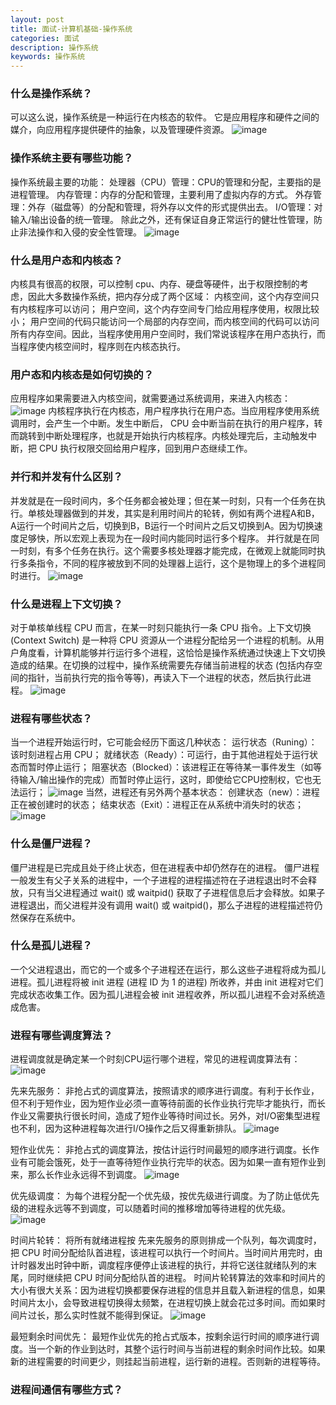 ```yaml
---
layout: post
title: 面试-计算机基础-操作系统
categories: 面试
description: 操作系统
keywords: 操作系统
---
```


### 什么是操作系统？
可以这么说，操作系统是一种运行在内核态的软件。
它是应用程序和硬件之间的媒介，向应用程序提供硬件的抽象，以及管理硬件资源。
![image](https://github.com/user-attachments/assets/a0d7057e-f501-4d7f-8cc7-55cb46439dec)

### 操作系统主要有哪些功能？
操作系统最主要的功能：
处理器（CPU）管理：CPU的管理和分配，主要指的是进程管理。
内存管理：内存的分配和管理，主要利用了虚拟内存的方式。
外存管理：外存（磁盘等）的分配和管理，将外存以文件的形式提供出去。
I/O管理：对输入/输出设备的统一管理。
除此之外，还有保证自身正常运行的健壮性管理，防止非法操作和入侵的安全性管理。
![image](https://github.com/user-attachments/assets/fcfe6b30-27e8-41c1-bd1f-6b96d96fe820)

### 什么是用户态和内核态？
内核具有很⾼的权限，可以控制 cpu、内存、硬盘等硬件，出于权限控制的考虑，因此⼤多数操作系统，把内存分成了两个区域：
内核空间，这个内存空间只有内核程序可以访问；
⽤户空间，这个内存空间专⻔给应⽤程序使⽤，权限比较小；
⽤户空间的代码只能访问⼀个局部的内存空间，⽽内核空间的代码可以访问所有内存空间。因此，当程序使⽤⽤户空间时，我们常说该程序在⽤户态执⾏，⽽当程序使内核空间时，程序则在内核态执⾏。

### 用户态和内核态是如何切换的？
应⽤程序如果需要进⼊内核空间，就需要通过系统调⽤，来进入内核态：
![image](https://github.com/user-attachments/assets/498264a1-f177-40ec-b4b1-3f3212a27dd6)
内核程序执⾏在内核态，⽤户程序执⾏在⽤户态。当应⽤程序使⽤系统调⽤时，会产⽣⼀个中断。发⽣中断后， CPU 会中断当前在执⾏的⽤户程序，转⽽跳转到中断处理程序，也就是开始执⾏内核程序。内核处理完后，主动触发中断，把 CPU 执⾏权限交回给⽤户程序，回到⽤户态继续⼯作。

### 并行和并发有什么区别？
并发就是在一段时间内，多个任务都会被处理；但在某一时刻，只有一个任务在执行。单核处理器做到的并发，其实是利用时间片的轮转，例如有两个进程A和B，A运行一个时间片之后，切换到B，B运行一个时间片之后又切换到A。因为切换速度足够快，所以宏观上表现为在一段时间内能同时运行多个程序。
并行就是在同一时刻，有多个任务在执行。这个需要多核处理器才能完成，在微观上就能同时执行多条指令，不同的程序被放到不同的处理器上运行，这个是物理上的多个进程同时进行。
![image](https://github.com/user-attachments/assets/7914e9c0-fe47-4d0b-bd85-6479c2661660)

### 什么是进程上下文切换？
对于单核单线程 CPU 而言，在某一时刻只能执行一条 CPU 指令。上下文切换 (Context Switch) 是一种将 CPU 资源从一个进程分配给另一个进程的机制。从用户角度看，计算机能够并行运行多个进程，这恰恰是操作系统通过快速上下文切换造成的结果。在切换的过程中，操作系统需要先存储当前进程的状态 (包括内存空间的指针，当前执行完的指令等等)，再读入下一个进程的状态，然后执行此进程。
![image](https://github.com/user-attachments/assets/7bc1a6d0-066e-40ae-975a-b976af7c4742)

### 进程有哪些状态？
当一个进程开始运行时，它可能会经历下面这几种状态：
运⾏状态（Runing）：该时刻进程占⽤ CPU；
就绪状态（Ready）：可运⾏，由于其他进程处于运⾏状态⽽暂时停⽌运⾏；
阻塞状态（Blocked）：该进程正在等待某⼀事件发⽣（如等待输⼊/输出操作的完成）⽽暂时停⽌运⾏，这时，即使给它CPU控制权，它也⽆法运⾏；
![image](https://github.com/user-attachments/assets/8547bccc-0b9c-489c-ab05-361424f68465)
当然，进程还有另外两个基本状态：
创建状态（new）：进程正在被创建时的状态；
结束状态（Exit）：进程正在从系统中消失时的状态；
![image](https://github.com/user-attachments/assets/a17fe925-3b7c-41d1-ac20-09e216a5692e)

### 什么是僵尸进程？
僵尸进程是已完成且处于终止状态，但在进程表中却仍然存在的进程。
僵尸进程一般发生有父子关系的进程中，一个子进程的进程描述符在子进程退出时不会释放，只有当父进程通过 wait() 或 waitpid() 获取了子进程信息后才会释放。如果子进程退出，而父进程并没有调用 wait() 或 waitpid()，那么子进程的进程描述符仍然保存在系统中。

### 什么是孤儿进程？
一个父进程退出，而它的一个或多个子进程还在运行，那么这些子进程将成为孤儿进程。孤儿进程将被 init 进程 (进程 ID 为 1 的进程) 所收养，并由 init 进程对它们完成状态收集工作。因为孤儿进程会被 init 进程收养，所以孤儿进程不会对系统造成危害。

### 进程有哪些调度算法？
进程调度就是确定某一个时刻CPU运行哪个进程，常见的进程调度算法有：
![image](https://github.com/user-attachments/assets/223e4288-9800-407f-8556-7f92f348f685)

先来先服务：
非抢占式的调度算法，按照请求的顺序进行调度。有利于长作业，但不利于短作业，因为短作业必须一直等待前面的长作业执行完毕才能执行，而长作业又需要执行很长时间，造成了短作业等待时间过长。另外，对I/O密集型进程也不利，因为这种进程每次进行I/O操作之后又得重新排队。
![image](https://github.com/user-attachments/assets/6fa99d94-d2e2-45bc-8748-a5a27a02334e)

短作业优先：
非抢占式的调度算法，按估计运行时间最短的顺序进行调度。长作业有可能会饿死，处于一直等待短作业执行完毕的状态。因为如果一直有短作业到来，那么长作业永远得不到调度。
![image](https://github.com/user-attachments/assets/0508a7d1-11b6-4a5c-9bfd-8e12da006818)

优先级调度：
为每个进程分配一个优先级，按优先级进行调度。为了防止低优先级的进程永远等不到调度，可以随着时间的推移增加等待进程的优先级。
![image](https://github.com/user-attachments/assets/8333aece-303a-46c4-bd90-42be6b673228)

时间片轮转：
将所有就绪进程按 先来先服务的原则排成一个队列，每次调度时，把 CPU 时间分配给队首进程，该进程可以执行一个时间片。当时间片用完时，由计时器发出时钟中断，调度程序便停止该进程的执行，并将它送往就绪队列的末尾，同时继续把 CPU 时间分配给队首的进程。
时间片轮转算法的效率和时间片的大小有很大关系：因为进程切换都要保存进程的信息并且载入新进程的信息，如果时间片太小，会导致进程切换得太频繁，在进程切换上就会花过多时间。而如果时间片过长，那么实时性就不能得到保证。
![image](https://github.com/user-attachments/assets/fb835c37-e20a-42fd-a27b-d4ae32dcd5aa)

最短剩余时间优先：
最短作业优先的抢占式版本，按剩余运行时间的顺序进行调度。当一个新的作业到达时，其整个运行时间与当前进程的剩余时间作比较。如果新的进程需要的时间更少，则挂起当前进程，运行新的进程。否则新的进程等待。

### 进程间通信有哪些方式？







